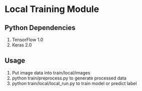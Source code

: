 # Local Training Module

## Python Dependencies

1. TensorFlow 1.0
2. Keras 2.0

## Usage

1. Put image data into train/local/images
2. python train/preprocess.py to generate processed data
2. python train/local/local_run.py to train model or predict label

